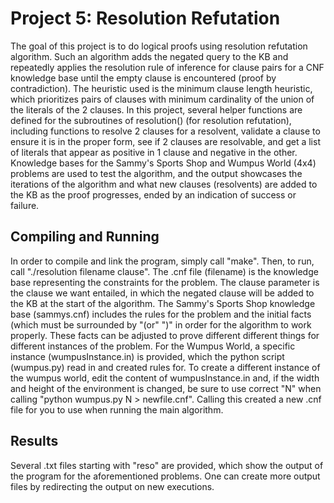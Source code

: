 # Project 5: Resolution Refutation
The goal of this project is to do logical proofs using resolution refutation algorithm. Such
an algorithm adds the negated query to the KB and repeatedly applies the resolution rule of
inference for clause pairs for a CNF knowledge base until the empty clause is encountered (proof by contradiction).
The heuristic used is the minimum clause length heuristic, which prioritizes pairs of clauses
with minimum cardinality of the union of the literals of the 2 clauses. In this project, several
helper functions are defined for the subroutines of resolution() (for resolution refutation), 
including functions to resolve 2 clauses for a resolvent, validate a clause to ensure it is in
the proper form, see if 2 clauses are resolvable, and get a list of literals that appear
as positive in 1 clause and negative in the other. Knowledge bases for the Sammy's Sports Shop
and Wumpus World (4x4) problems are used to test the algorithm, and the output showcases the 
iterations of the algorithm and what new clauses (resolvents) are added to the KB as the proof
progresses, ended by an indication of success or failure.

## Compiling and Running
In order to compile and link the program, simply call "make". Then, to run, call
"./resolution filename clause". The .cnf file (filename) is the knowledge base representing
the constraints for the problem. The clause parameter is the clause we want entailed, in which
the negated clause will be added to the KB at the start of the algorithm. The Sammy's Sports Shop
knowledge base (sammys.cnf) includes the rules for the problem and the initial facts (which must
be surrounded by "(or" ")" in order for the algorithm to work properly. These facts can be adjusted
to prove different different things for different instances of the problem. For the Wumpus World,
a specific instance (wumpusInstance.in) is provided, which the python script (wumpus.py) read in
and created rules for. To create a different instance of the wumpus world, edit the content of
wumpusInstance.in and, if the width and height of the environment is changed, be sure to use
correct "N" when calling "python wumpus.py N > newfile.cnf". Calling this created a new .cnf
file for you to use when running the main algorithm.

## Results
Several .txt files starting with "reso" are provided, which show the output of the program 
for the aforementioned problems. One can create more output files by redirecting the output
on new executions.
